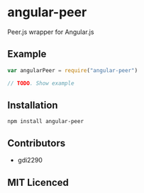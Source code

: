 # angular-peer
Peer.js wrapper for Angular.js
## Example
```js
var angularPeer = require("angular-peer")

// TODO. Show example

```

## Installation

`npm install angular-peer`

## Contributors

 - gdi2290

## MIT Licenced
